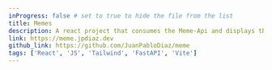 ```yaml
---
inProgress: false # set to true to hide the file from the list
title: Memes
description: A react project that consumes the Meme-Api and displays the results in a simple and clean way.
link: https://meme.jpdiaz.dev
github_link: https://github.com/JuanPabloDiaz/meme
tags: ['React', 'JS', 'Tailwind', 'FastAPI', 'Vite']
---
```


